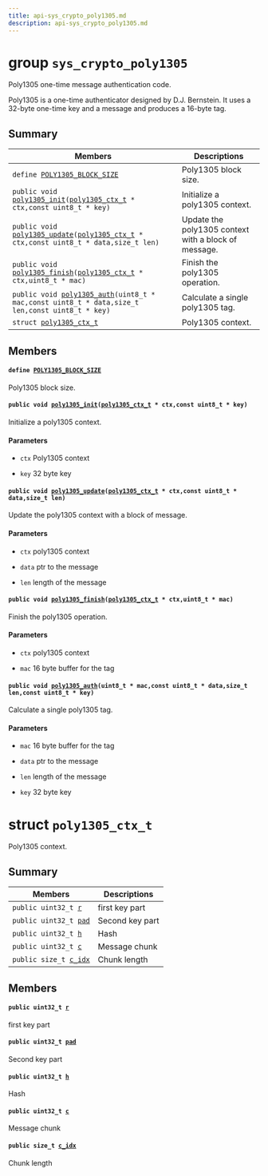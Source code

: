 ```yaml
---
title: api-sys_crypto_poly1305.md
description: api-sys_crypto_poly1305.md
---
```

# group `sys_crypto_poly1305` 

Poly1305 one-time message authentication code.

Poly1305 is a one-time authenticator designed by D.J. Bernstein. It uses a 32-byte one-time key and a message and produces a 16-byte tag.

## Summary

 Members                        | Descriptions                                
--------------------------------|---------------------------------------------
`define `[`POLY1305_BLOCK_SIZE`](#group__sys__crypto__poly1305_1gab612069fc7106b90c6731c74834ee499)            | Poly1305 block size.
`public void `[`poly1305_init`](#group__sys__crypto__poly1305_1ga1d9dc853bafc335591437dd2596e269b)`(`[`poly1305_ctx_t`](./doc/starlight-docs/src/content/docs/apidoc/api-sys_crypto_poly1305.md#structpoly1305__ctx__t)` * ctx,const uint8_t * key)`            | Initialize a poly1305 context.
`public void `[`poly1305_update`](#group__sys__crypto__poly1305_1ga54dd0886c3c30143e3229aded2e477b1)`(`[`poly1305_ctx_t`](./doc/starlight-docs/src/content/docs/apidoc/api-sys_crypto_poly1305.md#structpoly1305__ctx__t)` * ctx,const uint8_t * data,size_t len)`            | Update the poly1305 context with a block of message.
`public void `[`poly1305_finish`](#group__sys__crypto__poly1305_1ga143bb5a05883efe0771951b7fdb14476)`(`[`poly1305_ctx_t`](./doc/starlight-docs/src/content/docs/apidoc/api-sys_crypto_poly1305.md#structpoly1305__ctx__t)` * ctx,uint8_t * mac)`            | Finish the poly1305 operation.
`public void `[`poly1305_auth`](#group__sys__crypto__poly1305_1gaed25d289797233b406d1d5b75e901898)`(uint8_t * mac,const uint8_t * data,size_t len,const uint8_t * key)`            | Calculate a single poly1305 tag.
`struct `[`poly1305_ctx_t`](#structpoly1305__ctx__t) | Poly1305 context.

## Members

#### `define `[`POLY1305_BLOCK_SIZE`](#group__sys__crypto__poly1305_1gab612069fc7106b90c6731c74834ee499) 

Poly1305 block size.

#### `public void `[`poly1305_init`](#group__sys__crypto__poly1305_1ga1d9dc853bafc335591437dd2596e269b)`(`[`poly1305_ctx_t`](./doc/starlight-docs/src/content/docs/apidoc/api-sys_crypto_poly1305.md#structpoly1305__ctx__t)` * ctx,const uint8_t * key)` 

Initialize a poly1305 context.

#### Parameters
* `ctx` Poly1305 context 

* `key` 32 byte key

#### `public void `[`poly1305_update`](#group__sys__crypto__poly1305_1ga54dd0886c3c30143e3229aded2e477b1)`(`[`poly1305_ctx_t`](./doc/starlight-docs/src/content/docs/apidoc/api-sys_crypto_poly1305.md#structpoly1305__ctx__t)` * ctx,const uint8_t * data,size_t len)` 

Update the poly1305 context with a block of message.

#### Parameters
* `ctx` poly1305 context 

* `data` ptr to the message 

* `len` length of the message

#### `public void `[`poly1305_finish`](#group__sys__crypto__poly1305_1ga143bb5a05883efe0771951b7fdb14476)`(`[`poly1305_ctx_t`](./doc/starlight-docs/src/content/docs/apidoc/api-sys_crypto_poly1305.md#structpoly1305__ctx__t)` * ctx,uint8_t * mac)` 

Finish the poly1305 operation.

#### Parameters
* `ctx` poly1305 context 

* `mac` 16 byte buffer for the tag

#### `public void `[`poly1305_auth`](#group__sys__crypto__poly1305_1gaed25d289797233b406d1d5b75e901898)`(uint8_t * mac,const uint8_t * data,size_t len,const uint8_t * key)` 

Calculate a single poly1305 tag.

#### Parameters
* `mac` 16 byte buffer for the tag 

* `data` ptr to the message 

* `len` length of the message 

* `key` 32 byte key

# struct `poly1305_ctx_t` 

Poly1305 context.

## Summary

 Members                        | Descriptions                                
--------------------------------|---------------------------------------------
`public uint32_t `[`r`](#structpoly1305__ctx__t_1a67e6c5134ee04567c844566b26cde88f) | first key part
`public uint32_t `[`pad`](#structpoly1305__ctx__t_1a155ec295b4c2cfa6390a130976a8ad1a) | Second key part
`public uint32_t `[`h`](#structpoly1305__ctx__t_1a7d2a3521313ff5782a825584ae7306b8) | Hash
`public uint32_t `[`c`](#structpoly1305__ctx__t_1a050de36e95564e83d318ec9d2f38683f) | Message chunk
`public size_t `[`c_idx`](#structpoly1305__ctx__t_1ae4915acb131cbf792f6eb757ed087b1c) | Chunk length

## Members

#### `public uint32_t `[`r`](#structpoly1305__ctx__t_1a67e6c5134ee04567c844566b26cde88f) 

first key part

#### `public uint32_t `[`pad`](#structpoly1305__ctx__t_1a155ec295b4c2cfa6390a130976a8ad1a) 

Second key part

#### `public uint32_t `[`h`](#structpoly1305__ctx__t_1a7d2a3521313ff5782a825584ae7306b8) 

Hash

#### `public uint32_t `[`c`](#structpoly1305__ctx__t_1a050de36e95564e83d318ec9d2f38683f) 

Message chunk

#### `public size_t `[`c_idx`](#structpoly1305__ctx__t_1ae4915acb131cbf792f6eb757ed087b1c) 

Chunk length

